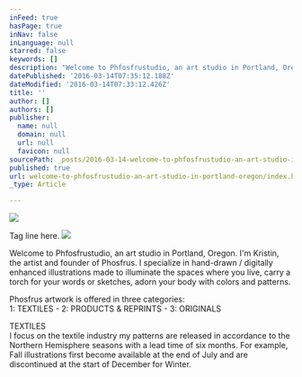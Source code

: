 ```yaml
---
inFeed: true
hasPage: true
inNav: false
inLanguage: null
starred: false
keywords: []
description: "Welcome to Phfosfrustudio, an art studio in Portland, Oregon. I'm Kristin, the artist and founder of Phosfrus. I specialize in hand-drawn / digitally enhanced illustrations made to illuminate the spaces where you live, carry a torch for your words or sketches, adorn your body with colors and patterns.\_"
datePublished: '2016-03-14T07:35:12.188Z'
dateModified: '2016-03-14T07:33:12.426Z'
title: ''
author: []
authors: []
publisher:
  name: null
  domain: null
  url: null
  favicon: null
sourcePath: _posts/2016-03-14-welcome-to-phfosfrustudio-an-art-studio-in-portland-oregon.md
published: true
url: welcome-to-phfosfrustudio-an-art-studio-in-portland-oregon/index.html
_type: Article

---
```

![](https://the-grid-user-content.s3-us-west-2.amazonaws.com/802d456f-e985-425b-990f-d0d7e80f9ddf.png)

Tag line here.
![](https://the-grid-user-content.s3-us-west-2.amazonaws.com/c49ddc30-a8ca-4fd8-9525-f092755f75e6.png)

Welcome to Phfosfrustudio, an art studio in Portland, Oregon. I'm Kristin, the artist and founder of Phosfrus. I specialize in hand-drawn / digitally enhanced illustrations made to illuminate the spaces where you live, carry a torch for your words or sketches, adorn your body with colors and patterns. 

Phosfrus artwork is offered in three categories:   
1: TEXTILES  -  2: PRODUCTS & REPRINTS  -  3: ORIGINALS 

TEXTILES  
I focus on the textile industry my patterns are released in accordance to the Northern Hemisphere seasons with a lead time of six months. For example, Fall illustrations first become available at the end of July and are discontinued at the start of December for Winter.